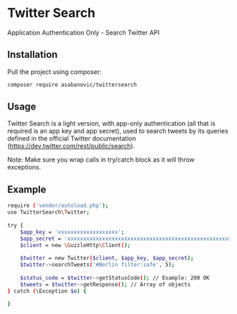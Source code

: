 # Twitter Search

Application Authentication Only - Search Twitter API

## Installation

Pull the project using composer:

```sh
composer require asabanovic/twittersearch
```

## Usage

Twitter Search is a light version, with app-only authentication (all that is required is an app key and app secret), used to search tweets by its queries defined in the official Twitter documentation (https://dev.twitter.com/rest/public/search).

Note: Make sure you wrap calls in try/catch block as it will throw exceptions.
## Example

```sh
require ('vendor/autoload.php');
use TwitterSearch\Twitter;
 
try {
    $app_key = 'xxxxxxxxxxxxxxxxxxx';
    $app_secret = 'xxxxxxxxxxxxxxxxxxxxxxxxxxxxxxxxxxxxxxxxxxxxxxxxxxxx';
    $client = new \GuzzleHttp\Client();
    
    $twitter = new Twitter($client, $app_key, $app_secret);
    $twitter->searchTweets('#Berlin filter:safe', 5);
    
    $status_code = $twitter->getStatusCode(); // Example: 200 OK
    $tweets = $twitter->getResponse(); // Array of objects
} catch (\Exception $e) {
    
}
```
